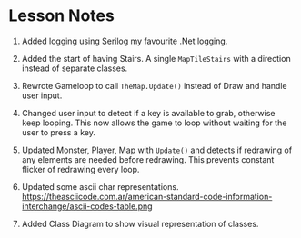 # Lesson Notes

1. Added logging using [Serilog](https://serilog.net/) my favourite .Net logging.  

2. Added the start of having Stairs.  A single `MapTileStairs` with a direction instead of separate classes.

3. Rewrote Gameloop to call `TheMap.Update()` instead of Draw and handle user input.

4. Changed user input to detect if a key is available to grab, otherwise keep looping.  This now allows the game to loop without waiting for the user to press a key.

5. Updated Monster, Player, Map with `Update()` and detects if redrawing of any elements are needed before redrawing.  This prevents constant flicker of redrawing every loop.

6. Updated some ascii char representations.  https://theasciicode.com.ar/american-standard-code-information-interchange/ascii-codes-table.png

7. Added Class Diagram to show visual representation of classes.

